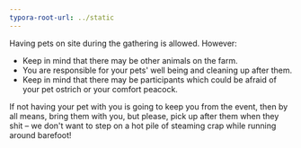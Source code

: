 ```yaml
---
typora-root-url: ../static
---
```


Having pets on site during the gathering is allowed.  However:

- Keep in mind that there may be other animals on the farm.
- You are responsible for your pets' well being and cleaning up after them.
- Keep in mind that there may be participants which could be afraid of your pet ostrich or your comfort peacock. 

If not having your pet with you is going to keep you from the event, then by all means, bring them with you, but please, pick up after them when they shit – we don't want to step on a hot pile of steaming crap while running around barefoot!

